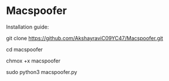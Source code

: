# Macspoofer

Installation guide:

git clone https://github.com/AkshayraviC09YC47/Macspoofer.git

cd macspoofer

chmox +x macspoofer

sudo python3 macspoofer.py


